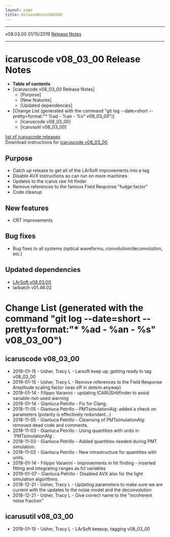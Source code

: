 ```yaml
---
layout: page
title: ReleaseNotes080300
---
```


  ----------- ------------ -- -- ------------------------------------------------------
  v08.03.00   01/15/2019         [Release Notes](ReleaseNotes080300.html)
  ----------- ------------ -- -- ------------------------------------------------------



icaruscode v08\_03\_00 Release Notes
==========================================================================================

-   **Table of contents**
-   [icaruscode v08\_03\_00 Release
    Notes]
    -   [Purpose]
    -   [New features]
    -   [Updated dependencies]
-   [Change List (generated with the command \"git log \--date=short
    \--pretty=format:\"\* %ad - %an - %s\"
    v08\_03\_00\")]
    -   [icaruscode v08\_03\_00]
    -   [icarusutil v08\_03\_00]

[list of icaruscode
releases](List_of_ICARUS_code_releases.html)\
Download instructions for [icaruscode
v08\_03\_00](http://scisoft.fnal.gov/scisoft/bundles/sbnd/v08_03_00/icaruscode-v08_03_00.html)



Purpose
----------------------------------

-   Catch up release to get all of the LArSoft improvements into a tag
-   Disable AVX instructions so can run on more machines
-   Updates to the icarus raw hit finder
-   Remove references to the famous Field Response \"fudge factor\"
-   Code cleanup



New features
--------------------------------------------

-   CRT improvements

Bug fixes
---------

-   Bug fixes to all systems (optical waveforms,
    convolution/deconvolution, etc.)



Updated dependencies
------------------------------------------------------------

-   [LArSoft
    v08.03.00](https://cdcvs.fnal.gov/redmine/projects/larsoft/wiki/ReleaseNotes080300)
-   larbatch v01.46.02



Change List (generated with the command \"git log \--date=short \--pretty=format:\"\* %ad - %an - %s\" v08\_03\_00\")
================================================================================================================================================================================================================================



icaruscode v08\_03\_00
--------------------------------------------------------------

-   2019-01-15 - Usher, Tracy L - Larsoft keep up, getting ready to tag
    v08\_03\_00
-   2019-01-15 - Usher, Tracy L - Remove references to the Field
    Response Amplitude scaling factor (was off in detsim anyway)
-   2019-01-14 - Filippo Varanini - updating ICARUSHitfinder to avoid
    variable-not-used warning
-   2019-01-14 - Gianluca Petrillo - Fix for Clang.
-   2018-11-05 - Gianluca Petrillo - PMTsimulationAlg: added a check on
    parameters (polarity is effectively redundant\...)
-   2018-11-05 - Gianluca Petrillo - Cleansing of PMTsimulationAlg:
    removed dead code and comments.
-   2018-11-03 - Gianluca Petrillo - Using quantities with units in
    \`PMTsimulationAlg\`.
-   2018-11-03 - Gianluca Petrillo - Added quantities needed during PMT
    simulation.
-   2018-11-02 - Gianluca Petrillo - New intrastructure for quantities
    with units.
-   2019-01-14 - Filippo Varanini - improvements in hit finding -
    inserted fitting and integrating ranges as fcl variables
-   2019-01-07 - Gianluca Petrillo - Disabled AVX also for the light
    simulation algorithms.
-   2018-12-21 - Usher, Tracy L - Updating parameters to make sure we
    are current with the updates to the noise model and the
    deconvolution
-   2018-12-21 - Usher, Tracy L - Give correct name to the \"incoherent
    noise fraction\"



icarusutil v08\_03\_00
--------------------------------------------------------------

-   2019-01-15 - Usher, Tracy L - LArSoft keepup, tagging v08\_03\_00
